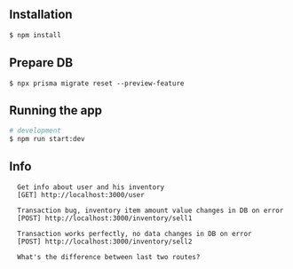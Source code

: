 ## Installation

```bash
$ npm install
```

## Prepare DB

```
$ npx prisma migrate reset --preview-feature
```

## Running the app

```bash
# development
$ npm run start:dev

```

## Info

```
  Get info about user and his inventory
  [GET] http://localhost:3000/user

  Transaction bug, inventory item amount value changes in DB on error
  [POST] http://localhost:3000/inventory/sell1

  Transaction works perfectly, no data changes in DB on error
  [POST] http://localhost:3000/inventory/sell2

  What's the difference between last two routes?
```
